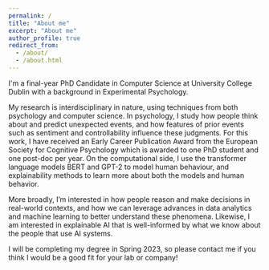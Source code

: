 ```yaml
---
permalink: /
title: "About me"
excerpt: "About me"
author_profile: true
redirect_from: 
  - /about/
  - /about.html
---
```


I'm a final-year PhD Candidate in Computer Science at University College Dublin with a background in Experimental Psychology.  

My research is interdisciplinary in nature, using techniques from both psychology and computer science.  In psychology, I study how people think about and predict unexpected events, and how features of prior events such as sentiment and controllability influence these judgments. For this work, I have received an Early Career Publication Award from the European Society for Cognitive Psychology which is awarded to one PhD student and one post-doc per year.  On the computational side, I use the transformer language models BERT and GPT-2 to model human behaviour, and explainability methods to learn more about both the models and human behavior. 

More broadly, I’m interested in how people reason and make decisions in real-world contexts, and how we can leverage advances in data analytics and machine learning to better understand these phenomena.  Likewise, I am interested in explainable AI that is well-informed by what we know about the people that use AI systems.

I will be completing my degree in Spring 2023, so please contact me if you think I would be a good fit for your lab or company!
